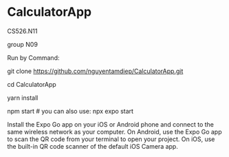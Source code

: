 # CalculatorApp

CS526.N11

group N09

Run by Command:

git clone https://github.com/nguyentamdiep/CalculatorApp.git

cd CalculatorApp

yarn install

npm start # you can also use: npx expo start

Install the Expo Go app on your iOS or Android phone and connect to the same wireless network as your computer. On Android, use the Expo Go app to scan the QR code from your terminal to open your project. On iOS, use the built-in QR code scanner of the default iOS Camera app.
